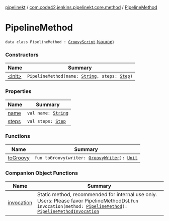 [pipelinekt](../../index.md) / [com.code42.jenkins.pipelinekt.core.method](../index.md) / [PipelineMethod](./index.md)

# PipelineMethod

`data class PipelineMethod : `[`GroovyScript`](../../com.code42.jenkins.pipelinekt.core.writer/-groovy-script/index.md) [(source)](https://github.com/code42/pipelinekt/tree/master/core/src/main/kotlin/com/code42/jenkins/pipelinekt/core/method/PipelineMethod.kt#L7)

### Constructors

| Name | Summary |
|---|---|
| [&lt;init&gt;](-init-.md) | `PipelineMethod(name: `[`String`](https://kotlinlang.org/api/latest/jvm/stdlib/kotlin/-string/index.html)`, steps: `[`Step`](../../com.code42.jenkins.pipelinekt.core.step/-step/index.md)`)` |

### Properties

| Name | Summary |
|---|---|
| [name](name.md) | `val name: `[`String`](https://kotlinlang.org/api/latest/jvm/stdlib/kotlin/-string/index.html) |
| [steps](steps.md) | `val steps: `[`Step`](../../com.code42.jenkins.pipelinekt.core.step/-step/index.md) |

### Functions

| Name | Summary |
|---|---|
| [toGroovy](to-groovy.md) | `fun toGroovy(writer: `[`GroovyWriter`](../../com.code42.jenkins.pipelinekt.core.writer/-groovy-writer/index.md)`): `[`Unit`](https://kotlinlang.org/api/latest/jvm/stdlib/kotlin/-unit/index.html) |

### Companion Object Functions

| Name | Summary |
|---|---|
| [invocation](invocation.md) | Static method, recommended for internal use only. Users: Please favor PipelineMethodDsl.`fun invocation(method: `[`PipelineMethod`](./index.md)`): `[`PipelineMethodInvocation`](../-pipeline-method-invocation/index.md) |
